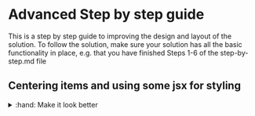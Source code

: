# Advanced Step by step guide
This is a step by step guide to improving the design and layout of the solution. To follow the solution, make sure your solution has all the basic
functionality in place, e.g. that you have finished Steps 1-6 of the step-by-step.md file

## Centering items and using some jsx for styling
<details>
  <summary>:hand: Make it look better</summary>
  
  <br/>So, lets finally take some advantage of having used the `<Box>` component and other Material UI components. Material UI Components have a property named
  sx that allows you to access styling options, such as changing positioning, colors, font sizes and much more. lets have a look at how it is used
  
  ```tsx
  <Box sx={{fontSize: 24}}> something something </Box>
  ```
  
  Some of the styling optinos we'll be using are the following
  
  ```tsx
  justifyContent // Controls how child elements are positioned horizontally within a parent container
  textAlign // Controls how the text content within an element is aligned horizontally
  fontSize // Controls the font size of text
  opacity // Controls the transparency of an element. 
  position // Controls the positioning of an element within its parent container. By using position in combination with other CSS properties, such as top,            // bottom, left, and right, you can create complex layouts that position elements exactly where you want them on the page.
  padding // Controls the amount of space between the content of an element and its border
  margin // Controls the amount of space between an element and its surrounding elements or container
  ```
  
  Sounds like a lot, but we'll be able to get familiar with them all rather quickly. First off lets add a background image, this always helps to make things look nicer, instead of having an entirely white background. We'll have to make use of some positioning, and some more uncommon styling options. Lets have a look at an example below
  
  ```tsx
  <Box sx={{
    backgroundImage: `url(${url/to/image})`, // Sets the path to the image we want to use as background for the container
    backgroundSize: "cover",  // The size of the background, we're using cover as we want it to cover the entire container
    height: "100vh",  // The height of the container, there are several options to use here, but we're going to use something named vh, short for viewport height, which is the visible portion of the browser window that displays the web page.
    opacity: 0.35, // The transparency of the container, we want it to be partially transparent so we can see the other components/elements we need
  }}/>
  ```
  
  Now we've already included some images in the folder `src/files/` these can be imported using
  ```tsx
  import Image from './files/background.jpg';
  
  <Box sx={{
    backgroundImage: `url(${Image})`,
    .....
  </Box>
  ```
  
Try adding this background now!
  
  <details>
  <summary>:sparkles:Show solution:sparkles:</summary>
    
    
```tsx
import { Autocomplete, Button, TextField } from "@mui/material";
import { Box } from "@mui/system";
import Recipe, { RecipeData } from "./components/Recipe";
import { useState } from "react";
import IngredientOptions from './files/Ingredients.json'
import Image from './files/background.jpg';

function App() {
    const [recipe, setRecipe] = useState({} as RecipeData)
    const [ingredients, setIngredients] = useState([] as string[])
    
    async function getRecipe() {
      const requestBody = JSON.stringify({
          ingredients: ingredients
      })
      await fetch("http://localhost:8000/recipes", {
        method: "POST",
        headers: {
          "Content-Type": "application/json",
        },
        body: requestBody,
      })
        .then((response) => response.json())
        .then((data) => setRecipe(data));
    }
    
    return (
        <>
            <Box sx={{
            backgroundImage: `url(${Image})`, 
            backgroundSize: "cover", 
            height: "100vh", 
            opacity: 0.35,
            }}/>
            <Box >YourName's Magic Cookbook</Box>
            <Autocomplete 
                multiple // Allows you to select multiple items
                filterSelectedOptions // Filters out selected items
                disableCloseOnSelect // Prevents closing the dropdown menu on selecting an item
                options={IngredientOptions} // The options shown in the dropdown menu
                onChange={(event: any, newValue: string[]) => { // Handles changes, allowing you to set a state with the new values
                    setIngredients(newValue); // Here we're using a [ingredient, setIngredient] = useState([""]) state
                }}
                renderInput={(params) => (
                    <TextField {...params} label="Ingredients" /> // The input field, showing what you type if you're using the built in search function
                )
                }
                />
            <Button onClick={getRecipe}>Get Recipe</Button>
            {recipe.title && 
                <Recipe 
                    title={recipe.title} 
                    description={recipe.description} 
                    ingredients={recipe.ingredients} 
                    steps={recipe.steps}
                />
            }
        </>
    );
  }

export default App;


```
</details>
    
As you'll quickly notice, we've got a nice background, but our text, autocomplete box and button aren't correctly position anymore and appear below the image. This is because they are not nested within the `<Box>` component with the backgroundImage, however, this `<Box>` component has a very low opacity value, which would cause our other components and elements to become highly transparent. Another way to position them is by wrapping the other elements in another `<Box>` component and using `position: "absolute"`. 
    
```tsx
<>
  <Box sx={{ backgroundImage: .....}}/>
  <Box sx={{ position:'absolute', top: 0, left: 0, right: 0, bottom: 0 }}>
    <...></...>
    <...></...>
  </Box>
</>
```

The `position: "absolute"` will position the element relative to its nearest positioned ancestor, as we don't have a positioned ancestor in this case, we will also use the `top, left, right, bottom` styling options, to set the position explicity. When using the value `0, 0, 0, 0` for these, the position will be based on the top left corner of the screen.
    
Next, you may notice that there are some margins added in the page, these are set by the browser itself, usually to prevent issues such as text going right into the edge of the screen and making it hard to read. We can use the same `Box` component as before to circumvent this. Lets give it a go by replacing the `<>` element with `<Box sx={{ position:'absolute', top: 0, left: 0, right: 0, bottom: 0 }}>` Remember to also replace the enclosing `</>` in the bottom of the return statement. 
    
<details>
  <summary>:sparkles:Show solution:sparkles:</summary>

```tsx
import { Autocomplete, Button, CircularProgress, TextField } from "@mui/material";
import { Box } from "@mui/system";
import Recipe, { RecipeData } from "./components/Recipe";
import { useState } from "react";
import IngredientOptions from './files/Ingredients.json'
import Image from './files/background.jpg';

function App() {
  const [recipe, setRecipe] = useState({} as RecipeData)
  const [loading, setLoading] = useState(false);
  const [ingredients, setIngredients] = useState([] as string[])

  async function getRecipe() {
    setLoading(true)
    const requestBody = JSON.stringify({
      ingredients: ingredients
    })
    await fetch("http://localhost:8000/recipes", {
      method: "POST",
      headers: {
        "Content-Type": "application/json",
      },
      body: requestBody,
    })
      .then((response) => response.json())
      .then((data) => setRecipe(data))
      .finally(() => setLoading(false));
  }

  function loadingIndicator(){
      if (loading){
        return (
          <Box>
              <CircularProgress/>
          </Box>
        )
      }
  }

  return (
      <Box sx={{ position:'absolute', top: 0, left: 0, right: 0, bottom: 0 }}>
          <Box sx={{
          backgroundImage: `url(${Image})`, 
          backgroundSize: "cover", 
          height: "100vh", 
          opacity: 0.35,
          }}/>
          <Box sx={{ position:'absolute', top: 0, left: 0, right: 0, bottom: 0 }}>
              <Box >YourName's Magic Cookbook</Box>
              <Autocomplete 
                  multiple // Allows you to select multiple items
                  filterSelectedOptions // Filters out selected items
                  disableCloseOnSelect // Prevents closing the dropdown menu on selecting an item
                  options={IngredientOptions} // The options shown in the dropdown menu
                  onChange={(event: any, newValue: string[]) => { // Handles changes, allowing you to set a state with the new values
                      setIngredients(newValue); // Here we're using a [ingredient, setIngredient] = useState([""]) state
                  }}
                  renderInput={(params) => (
                      <TextField {...params} label="Ingredients" /> // The input field, showing what you type if you're using the built in search function
                  )
                  }
                  />
              <Button onClick={getRecipe}>Get Recipe</Button>
              {loadingIndicator()}
              {recipe.title && 
                  <Recipe 
                      title={recipe.title} 
                      description={recipe.description} 
                      ingredients={recipe.ingredients} 
                      steps={recipe.steps}
                  />
              }
          </Box>
      </Box>
  );
}

export default App;
```
</details>
    
So now we want to center all our elements, and the text in the header e.g. `YourName's Magic Cookbook`. One way of centering all our elements is to wrap the `<Autocomplete>` and `<Button>` components within a `<Box>`and to do the same for our `loadingIndicator` and `<Recipe>` components and applying styling to these `<Box>` elements. Underneath are examples of some styling options you can use
        
```tsx
<Box sx={{ textAlign: "center", fontSize: 24 }}> Text here </Box> // Useful for centering text elements, and adjusting font sizes

<Box sx={{display: "flex", justifyContent: "center"}}> // Useful for getting both the Autocomplete component and button on the same row.
  
<Box sx={{ display: 'flex', flexDirection: 'column', alignItems: 'center'}}> // Useful for centering <List> and <ListItem> components without having them end up in a row
  
<Autocomplete 
  ....
  sx={{width: 0.7}} // Useful for setting the width of a component, you can try playing around with the color styling option as well.
/>
  
padding and margin are also useful for spacing out components, such as having some margin in between the autocomplete and button component
We would recommend trying to add some padding to the `<Box>` with text, and to the `<Box>` wrapping the loadingIndicator and `<Recipe>` components.
  
<Button variant={"contained"} sx={{marginLeft: 2}} onClick={getRecipe}>Get Recipe</Button> // Sets a leftMargin on the button, also changes to variant to contained, there are 3 different variants, text which is default we've seen, and also contained and outlined. Try playing around with them.
  
```
  You can try doing this yourself, a solution is shown below
  
<details>
  <summary>:sparkles:Show solution:sparkles:</summary>

```tsx
import { Autocomplete, Button, CircularProgress, TextField } from "@mui/material";
import { Box } from "@mui/system";
import Recipe, { RecipeData } from "./components/Recipe";
import { useState } from "react";
import IngredientOptions from './files/Ingredients.json'
import Image from './files/background.jpg';

function App() {
    const [recipe, setRecipe] = useState({} as RecipeData)
    const [loading, setLoading] = useState(false);
    const [ingredients, setIngredients] = useState([] as string[])
    
    async function getRecipe() {
      setLoading(true)
      const requestBody = JSON.stringify({
        ingredients: ingredients
      })
      await fetch("http://localhost:8000/recipes", {
        method: "POST",
        headers: {
          "Content-Type": "application/json",
        },
        body: requestBody,
      })
        .then((response) => response.json())
        .then((data) => setRecipe(data))
        .finally(() => setLoading(false));
    }

    function loadingIndicator(){
        if (loading){
          return (
            <Box>
                <CircularProgress/>
            </Box>
          )
        }
    }
    
    return (
        <Box sx={{ position:'absolute', top: 0, left: 0, right: 0, bottom: 0 }}>
            <Box sx={{
            backgroundImage: `url(${Image})`, 
            backgroundSize: "cover", 
            height: "100vh", 
            opacity: 0.35,
            }}/>
            <Box sx={{ position:'absolute', top: 0, left: 0, right: 0, bottom: 0}}>
                <Box sx={{ textAlign: "center", fontSize: 24, padding: 2 }}>YourName's Magic Cookbook</Box>
                <Box sx={{display: "flex", justifyContent: "center"}}>
                    <Autocomplete 
                        multiple // Allows you to select multiple items
                        filterSelectedOptions // Filters out selected items
                        disableCloseOnSelect // Prevents closing the dropdown menu on selecting an item
                        options={IngredientOptions} // The options shown in the dropdown menu
                        onChange={(event: any, newValue: string[]) => { // Handles changes, allowing you to set a state with the new values
                            setIngredients(newValue); // Here we're using a [ingredient, setIngredient] = useState([""]) state
                        }}
                        renderInput={(params) => (
                            <TextField {...params} label="Ingredients" /> // The input field, showing what you type if you're using the built in search function
                        )
                        }
                        sx={{width: 0.7}}
                        />
                    <Button variant={"contained"} sx={{marginLeft: 2}} onClick={getRecipe}>Get Recipe</Button>
                </Box>
                <Box sx={{ display: 'flex', flexDirection: 'column', alignItems: 'center', padding: 2}}>
                    {loadingIndicator()}
                    {recipe.title && 
                        <Recipe 
                            title={recipe.title} 
                            description={recipe.description} 
                            ingredients={recipe.ingredients} 
                            steps={recipe.steps}
                        />
                    }
                </Box>
            </Box>
        </Box>
    );
  }

export default App;

```
</details>
</details>
